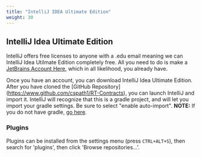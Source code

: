 ```yaml
---
title: "IntelliJ IDEA Ultimate Edition"
weight: 30
---
```


## IntelliJ Idea Ultimate Edition
IntelliJ offers free licenses to anyone with a .edu email meaning we can IntelliJ Idea Utilmate Edition completely free. 
All you need to do is make a [JetBrains Account Here](https://account.jetbrains.com/login), which in all likelihood, you
already have.

Once you have an account, you can download IntelliJ Idea Ultimate Edition. After you have cloned the [GitHub Repository]
(https://www.github.com/cspath1/RT-Contracts), you can launch IntelliJ and import it.
IntelliJ will recognize that this is a gradle project, and will let you import your gradle settings. Be sure to select 
"enable auto-import".
**NOTE:** If you do not have gradle, [go here](https://gradle.org/install/).

### Plugins
Plugins can be installed from the settings menu (press `CTRL+ALT+S`), then search for 'plugins', then click 
'Browse repositories...'.
